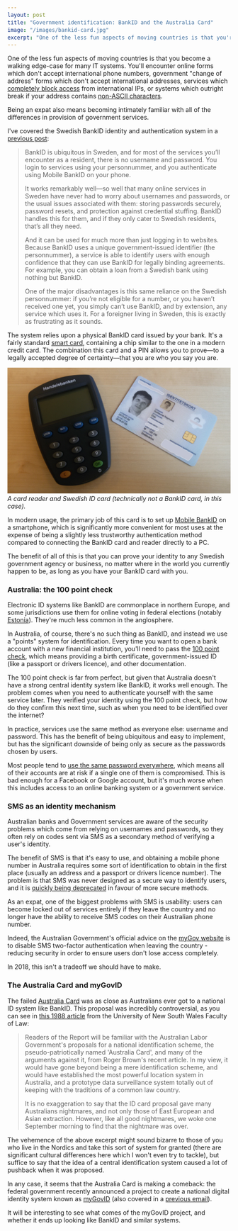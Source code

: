 ```yaml
---
layout: post
title: "Government identification: BankID and the Australia Card"
image: "/images/bankid-card.jpg"
excerpt: "One of the less fun aspects of moving countries is that you're a walking edge-case for many IT systems. Being an expat also means becoming intimately familiar with all of the differences in how government services verify the identity of their users."
---
```


One of the less fun aspects of moving countries is that you become a walking edge-case for many IT systems. You'll encounter online forms which don't accept international phone numbers, government "change of address" forms which don't accept international addresses, services which [completely block access](https://www.lifehacker.com.au/2014/01/ask-lh-can-i-post-gumtree-ads-from-overseas/) from international IPs, or systems which outright break if your address contains [non-ASCII characters](https://en.wikipedia.org/wiki/Swedish_alphabet).

Being an expat also means becoming intimately familiar with all of the differences in provision of government services.

I've covered the Swedish BankID identity and authentication system in a [previous post](https://markeldo.com/Web-Authentication-Bank-ID-and-the-death-of-the-password/):

>BankID is ubiquitous in Sweden, and for most of the services you’ll encounter as a resident, there is no username and password. You login to services using your personnummer, and you authenticate using Mobile BankID on your phone.
>
>It works remarkably well—so well that many online services in Sweden have never had to worry about usernames and passwords, or the usual issues associated with them: storing passwords securely, password resets, and protection against credential stuffing. BankID handles this for them, and if they only cater to Swedish residents, that’s all they need.
>
>And it can be used for much more than just logging in to websites. Because BankID uses a unique government-issued identifier (the personnummer), a service is able to identify users with enough confidence that they can use BankID for legally binding agreements. For example, you can obtain a loan from a Swedish bank using nothing but BankID.
>
>One of the major disadvantages is this same reliance on the Swedish personnummer: if you’re not eligible for a number, or you haven’t received one yet, you simply can’t use BankID, and by extension, any service which uses it. For a foreigner living in Sweden, this is exactly as frustrating as it sounds.

The system relies upon a physical BankID card issued by your bank. It's a fairly standard [smart card](https://en.wikipedia.org/wiki/Smart_card), containing a chip similar to the one in a modern credit card. The combination this card and a PIN allows you to prove—to a legally accepted degree of certainty—that you are who you say you are.

![A BankID card and reader](/images/bankid-card.jpg)
<em class="caption">A card reader and Swedish ID card (technically not a BankID card, in this case).</em>

In modern usage, the primary job of this card is to set up [Mobile BankID](https://support.bankid.com/sv/bankid/mobilt-bankid) on a smartphone, which is significantly more convenient for most uses at the expense of being a slightly less trustworthy authentication method compared to connecting the BankID card and reader directly to a PC.

The benefit of all of this is that you can prove your identity to any Swedish government agency or business, no matter where in the world you currently happen to be, as long as you have your BankID card with you.

### Australia: the 100 point check

Electronic ID systems like BankID are commonplace in northern Europe, and some jurisdictions use them for online voting in federal elections (notably [Estonia](https://e-estonia.com/solutions/e-governance/i-voting/)). They're much less common in the anglosphere. 

In Australia, of course, there's no such thing as BankID, and instead we use a "points" system for identification. Every time you want to open a bank account with a new financial institution, you'll need to pass the [100 point check](https://en.wikipedia.org/wiki/100_point_check), which means providing a birth certificate, government-issued ID (like a passport or drivers licence), and other documentation. 

The 100 point check is far from perfect, but given that Australia doesn't have a strong central identity system like BankID, it works well enough. The problem comes when you need to authenticate yourself with the same service later. They verified your identity using the 100 point check, but how do they confirm this next time, such as when you need to be identified over the internet?

In practice, services use the same method as everyone else: username and password. This has the benefit of being ubiquitous and easy to implement, but has the significant downside of being only as secure as the passwords chosen by users. 

Most people tend to [use the same password everywhere](https://markeldo.com/Security-is-always-a-trade-off/), which means all of their accounts are at risk if a single one of them is compromised. This is bad enough for a Facebook or Google account, but it's much worse when this includes access to an online banking system or a government service.

### SMS as an identity mechanism

Australian banks and Government services are aware of the security problems which come from relying on usernames and passwords, so they often rely on codes sent via SMS as a secondary method of verifying a user's identity. 

The benefit of SMS is that it's easy to use, and obtaining a mobile phone number in Australia requires some sort of identification to obtain in the first place (usually an address and a passport or drivers licence number). The problem is that SMS was never designed as a secure way to identify users, and it is [quickly being deprecated](https://www.schneier.com/blog/archives/2016/08/nist_is_no_long.html) in favour of more secure methods. 

As an expat, one of the biggest problems with SMS is usability: users can become locked out of services entirely if they leave the country and no longer have the ability to receive SMS codes on their Australian phone number. 

Indeed, the Australian Government's official advice on the [myGov website](https://my.gov.au/mygov/content/html/securitycodes.html#travelling) is to disable SMS two-factor authentication when leaving the country - reducing security in order to ensure users don't lose access completely. 

In 2018, this isn't a tradeoff we should have to make.

### The Australia Card and myGovID

The failed [Australia Card](https://en.wikipedia.org/wiki/Australia_Card) was as close as Australians ever got to a national ID system like BankID. This proposal was incredibly controversial, as you can see in [this 1988 article](https://web.archive.org/web/20010303205600/http://www.austlii.edu.au/itlaw/articles/GGOzcard1-Lessons.html) from the University of New South Wales Faculty of Law:

>Readers of the Report will be familiar with the Australian Labor Government's proposals for a national identification scheme, the pseudo-patriotically named 'Australia Card', and many of the arguments against it, from Roger Brown's recent article. In my view, it would have gone beyond being a mere identification scheme, and would have established the most powerful location system in Australia, and a prototype data surveillance system totally out of keeping with the traditions of a common law country.
>
>It is no exaggeration to say that the ID card proposal gave many Australians nightmares, and not only those of East European and Asian extraction. However, like all good nightmares, we woke one September morning to find that the nightmare was over.

The vehemence of the above excerpt might sound bizarre to those of you who live in the Nordics and take this sort of system for granted (there are significant cultural differences here which I won't even try to tackle), but suffice to say that the idea of a central identification system caused a lot of pushback when it was proposed.

In any case, it seems that the Australia Card is making a comeback: the federal government recently announced a project to create a national digital identity system known as [myGovID](https://thewest.com.au/politics/federal-politics/digital-minister-michael-keenan-flags-plan-for-multibillion-dollar-id-plan-ng-b88862627z) (also covered in a [previous email](https://markeldo.com/Email-update-Australian-Digital-Government-Report-and-myGovID/)). 

It will be interesting to see what comes of the myGovID project, and whether it ends up looking like BankID and similar systems.